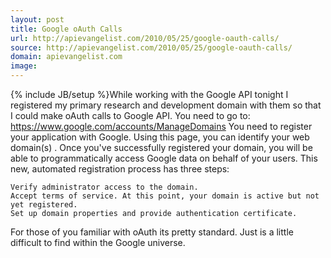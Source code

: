 ```yaml
---
layout: post
title: Google oAuth Calls
url: http://apievangelist.com/2010/05/25/google-oauth-calls/
source: http://apievangelist.com/2010/05/25/google-oauth-calls/
domain: apievangelist.com
image: 
---
```

{% include JB/setup %}While working with the Google API tonight I registered my primary research and development domain with them so that I could make oAuth calls to Google API.
You need to go to: https://www.google.com/accounts/ManageDomains
You need to register your application with Google. Using this page, you can identify your web domain(s) . Once you've successfully registered your domain, you will be able to programmatically access Google data on behalf of your users.
This new, automated registration process has three steps:

	Verify administrator access to the domain.
	Accept terms of service. At this point, your domain is active but not yet registered.
	Set up domain properties and provide authentication certificate.

For those of you familiar with oAuth its pretty standard. Just is a little difficult to find within the Google universe.